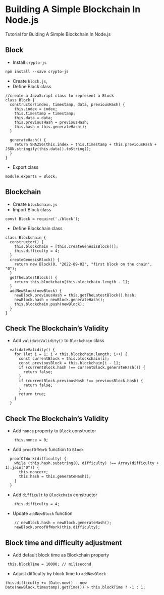 # Building A Simple Blockchain In Node.js
Tutorial for Buiding A Simple Blockchain In Node.js

## Block

- Install `crypto-js`
```
npm install --save crypto-js
```

- Create `block.js`, 
- Define Block class
```
//create a JavaScript class to represent a Block
class Block {
  constructor(index, timestamp, data, previousHash) {
    this.index = index;
    this.timestamp = timestamp;
    this.data = data;
    this.previousHash = previousHash;
    this.hash = this.generateHash();
  }

  generateHash() {
    return SHA256(this.index + this.timestamp + this.previousHash + JSON.stringify(this.data)).toString();
  }
}
```

- Export class
```
module.exports = Block;
```

## Blockchain

- Create `blockchain.js`
- Import Block class
```
const Block = require('./block');
```

- Define Blockchain class
```
class Blockchain {
  constructor() {
    this.blockchain = [this.createGenesisBlock()];
    this.difficulty = 4;
  }
  createGenesisBlock() {
    return new Block(0, "2022-09-02", "first block on the chain", "0");
  }
  getTheLatestBlock() {
    return this.blockchain[this.blockchain.length - 1];
  }
  addNewBlock(newBlock) {
    newBlock.previousHash = this.getTheLatestBlock().hash;
    newBlock.hash = newBlock.generateHash();
    this.blockchain.push(newBlock);
  }
}
```

## Check The Blockchain’s Validity

- Add `validateValidity()` to `Blockchain` class
```
  validateValidity() {
    for (let i = 1; i < this.blockchain.length; i++) {
      const currentBlock = this.blockchain[i];
      const previousBlock = this.blockchain[i - 1];
      if (currentBlock.hash !== currentBlock.generateHash()) {
        return false;
      }
      if (currentBlock.previousHash !== previousBlock.hash) {
        return false;
      }
      return true;
    }
  }
```

## Check The Blockchain’s Validity
- Add `nonce` property to `Block` constructor
```
    this.nonce = 0;
```

- Add `proofOfWork` function to `Block` 
```
  proofOfWork(difficulty) {
    while (this.hash.substring(0, difficulty) !== Array(difficulty + 1).join("0")) {
      this.nonce++;
      this.hash = this.generateHash();
    }
  }
```

- Add `difficult` to `Blockchain` constructor
```
    this.difficulty = 4;
```

- Update `addNewBlock` function
```
    // newBlock.hash = newBlock.generateHash();
    newBlock.proofOfWork(this.difficulty);
```

## Block time and difficulty adjustment

- Add default block time as Blockchain property
```
 this.blockTime = 10000; // milisecond
```

- Adjust difficulty by block time to `addNewBlock`
```
this.difficulty += (Date.now() - new Date(newBlock.timestamp).getTime()) > this.blockTime ? -1 : 1;
``` 